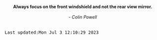 
<div align="center"><b><span>Always focus on the front windshield and not the rear view mirror.</span></b><br><br><i> - Colin Powell</i></div>
<br><br><kbd>Last updated:Mon Jul  3 12:10:29 2023</kbd>